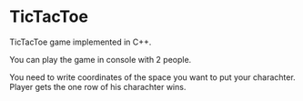 # TicTacToe
TicTacToe game implemented in C++.

You can play the game in console with 2 people. 

You need to write coordinates of the space you want to put your charachter. Player gets the one row of his charachter wins.
